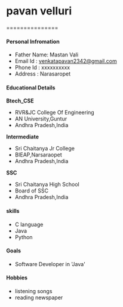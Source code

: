 # pavan velluri 
===============

#### Personal Infromation
- Father Name: Mastan Vali
- Email Id : venkatapavan2342@gmail.com
- Phone Id : xxxxxxxxxx
- Address  : Narasaropet

#### Educational Details 

**Btech_CSE**
- RVR&JC College Of Engineering
- AN University,Guntur
- Andhra Pradesh,India

**Intermediate**
- Sri Chaitanya Jr College
- BIEAP,Narsaraopet
- Andhra Pradesh,India

**SSC**
- Sri Chaitanya High School
- Board of SSC
- Andhra Pradesh,India

#### skills
- C language
- Java 
- Python 

#### Goals
- Software Developer in 'Java'

#### Hobbies
 - listening songs
 - reading newspaper



